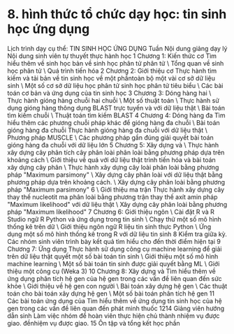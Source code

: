 # 8. hình thức tổ chức dạy học: tin sinh học ứng dụng
Lịch trình dạy cụ thể: TIN SINH HỌC ỨNG DỤNG Tuần Nội dung giảng dạy lý Nội dung sinh viên tự thuyết thực hành học 1 Chương 1: Kiến thức cơ Tìm hiểu thêm về sinh học bản về sinh học phân tử phân tử \ Tổng quan về sinh học phân tử \ Quá trình tiến hóa 2 Chương 2: Giới thiệu cơ Thực hành tìm kiếm và tải bản về tin sinh học về một phầntoàn bộ một vài cơ sở dữ liệu sinh \ Một số cơ sở dữ liệu học phân tử sinh học phân tử tiêu biểu \ Các bài toán cơ bản và ứng dụng của tin sinh học 3 Chương 3: Dóng hàng hai \ Thực hành gióng hàng chuỗi hai chuỗi \ Một số thuật toán \ Thực hành sử dụng gióng hàng thông dụng BLAST trực tuyến và với dữ liệu thật \ Bài toán tìm kiếm chuỗi \ Thuật toán tìm kiếm BLAST 4 Chương 4: Dóng hàng đa Tìm hiểu thêm các phương chuỗi pháp khác để gióng hàng đa chuỗi \ Bài toán gióng hàng đa chuỗi Thực hành gióng hàng đa chuỗi với dữ liệu thật \ Phương pháp MUSCLE \ Các phương pháp gần đúng giải quyết bài toán gióng hàng đa chuỗi với dữ liệu lớn 5 Chương 5: Xây dựng và \ Thực hành xây dựng cây phân tích cây phân loài phân loài bằng phương pháp dựa trên khoảng cách \ Giới thiệu về quá với dữ liệu thật trình tiến hóa và bài toán xây dựng cây phân \ Thực hành xây dựng cây loài phân loài bằng phương pháp "Maximum parsimony" \ Xây dựng cây phân loài với dữ liệu thật bằng phương pháp dựa trên khoảng cách. \ Xây dựng cây phân loài bằng phương pháp "Maximum parsimony" 6 \ Giới thiệu ma trận Thực hành xây dựng cây thay thế nucleotit ma phân loài bằng phương trận thay thế axít amin pháp "Maximum likelihood" với dữ liệu thật \ Xây dựng cây phân loài bằng phương pháp "Maximum likelihood" 7 Chương 6: Giới thiệu ngôn \ Cài đặt R và R Studio ngữ R Python và ứng dụng trong tin sinh \ Chạy thử một số mô hình thống kê trên dữ \ Giới thiệu ngôn ngữ R liệu tin sinh thực Python \ Ứng dụng một số mô hình thống kê trong R với dữ liệu tin sinh 8 Kiểm tra giữa kỳ. Các nhóm sinh viên trình bày kết quả tìm hiểu cho đến thời điểm hiện tại 9 Chương 7: Ứng dụng Thực hành sử dụng công cụ machine learning để giải trên dữ liệu thật quyết một số bài toán tin sinh \ Giới thiệu một số mô hình machine learning \ Một số bài toán tin sinh được giải quyết bằng ML \ Giới thiệu một công cụ (Weka 3) 10 Chương 8: Xây dựng và Tìm hiểu thêm về ứng dụng phân tích hệ gen của hệ gen trong các vấn đề liên quan đến sức khỏe \ Giới thiệu về hệ gen con người \ Bài toán xây dựng hệ gen \ Các thuật toán cho bài toán xây dựng hệ gen \ Một số bài toán phân tích hệ gen 11 Các bài toán ứng dụng của Tìm hiểu thêm về ứng dụng tin sinh học của hệ gen trong các vấn đề liên quan đến phát minh thuốc 1214 Giảng viên hướng dẫn sinh Làm việc nhóm để hoàn viên thực hiện chủ thành nhiệm vụ được giao. đềnhiệm vụ được giao. 15 Ôn tập và tổng kết học phần
